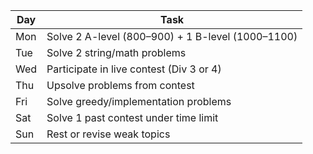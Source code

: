 | Day | Task                                              |
| --- | ------------------------------------------------- |
| Mon | Solve 2 A-level (800–900) + 1 B-level (1000–1100) |
| Tue | Solve 2 string/math problems                      |
| Wed | Participate in live contest (Div 3 or 4)          |
| Thu | Upsolve problems from contest                     |
| Fri | Solve greedy/implementation problems              |
| Sat | Solve 1 past contest under time limit             |
| Sun | Rest or revise weak topics                        |
